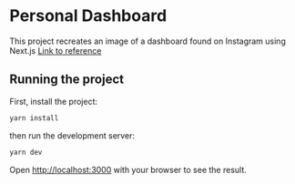# Personal Dashboard

This project recreates an image of a dashboard found on Instagram using Next.js
[Link to reference](https://rize.io/)

## Running the project

First, install the project:

```bash
yarn install
```

then run the development server:

```bash
yarn dev
```

Open [http://localhost:3000](http://localhost:3000) with your browser to see the result.
